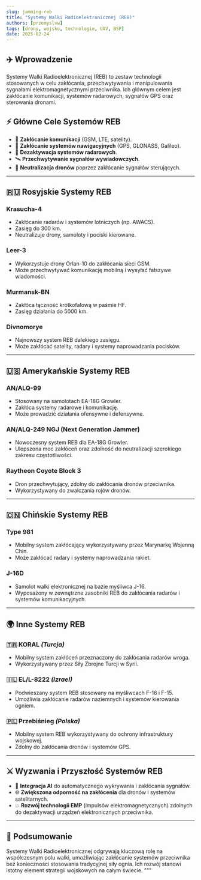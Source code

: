```yaml
---
slug: jamming-reb
title: "Systemy Walki Radioelektronicznej (REB)"
authors: [przemyslvw]
tags: [drony, wojsko, technologie, UAV, BSP]
date: 2025-02-24
---
```


## ✈️ Wprowadzenie
Systemy Walki Radioelektronicznej (REB) to zestaw technologii stosowanych w celu zakłócania, przechwytywania i manipulowania sygnałami elektromagnetycznymi przeciwnika. Ich głównym celem jest zakłócanie komunikacji, systemów radarowych, sygnałów GPS oraz sterowania dronami.

<!-- truncate -->

## ⚡ Główne Cele Systemów REB
- 📶 **Zakłócanie komunikacji** (GSM, LTE, satelity).
- 🎯 **Zakłócanie systemów nawigacyjnych** (GPS, GLONASS, Galileo).
- 📡 **Dezaktywacja systemów radarowych**.
- 🛰️ **Przechwytywanie sygnałów wywiadowczych**.
- 🚁 **Neutralizacja dronów** poprzez zakłócanie sygnałów sterujących.

---

## 🇷🇺 Rosyjskie Systemy REB

### **Krasucha-4**
- Zakłócanie radarów i systemów lotniczych (np. AWACS).
- Zasięg do 300 km.
- Neutralizuje drony, samoloty i pociski kierowane.

### **Leer-3**
- Wykorzystuje drony Orlan-10 do zakłócania sieci GSM.
- Może przechwytywać komunikację mobilną i wysyłać fałszywe wiadomości.

### **Murmansk-BN**
- Zakłóca łączność krótkofalową w paśmie HF.
- Zasięg działania do 5000 km.

### **Divnomorye**
- Najnowszy system REB dalekiego zasięgu.
- Może zakłócać satelity, radary i systemy naprowadzania pocisków.

---

## 🇺🇸 Amerykańskie Systemy REB

### **AN/ALQ-99**
- Stosowany na samolotach EA-18G Growler.
- Zakłóca systemy radarowe i komunikację.
- Może prowadzić działania ofensywne i defensywne.

### **AN/ALQ-249 NGJ (Next Generation Jammer)**
- Nowoczesny system REB dla EA-18G Growler.
- Ulepszona moc zakłóceń oraz zdolność do neutralizacji szerokiego zakresu częstotliwości.

### **Raytheon Coyote Block 3**
- Dron przechwytujący, zdolny do zakłócania dronów przeciwnika.
- Wykorzystywany do zwalczania rojów dronów.

---

## 🇨🇳 Chińskie Systemy REB

### **Type 981**
- Mobilny system zakłócający wykorzystywany przez Marynarkę Wojenną Chin.
- Może zakłócać radary i systemy naprowadzania rakiet.

### **J-16D**
- Samolot walki elektronicznej na bazie myśliwca J-16.
- Wyposażony w zewnętrzne zasobniki REB do zakłócania radarów i systemów komunikacyjnych.

---

## 🌍 Inne Systemy REB

### 🇹🇷 **KORAL** *(Turcja)*
- Mobilny system zakłóceń przeznaczony do zakłócania radarów wroga.
- Wykorzystywany przez Siły Zbrojne Turcji w Syrii.

### 🇮🇱 **EL/L-8222** *(Izrael)*
- Podwieszany system REB stosowany na myśliwcach F-16 i F-15.
- Umożliwia zakłócanie radarów naziemnych i systemów kierowania ogniem.

### 🇵🇱 **Przebiśnieg** *(Polska)*
- Mobilny system REB wykorzystywany do ochrony infrastruktury wojskowej.
- Zdolny do zakłócania dronów i systemów GPS.

---

## ⚔️ Wyzwania i Przyszłość Systemów REB

- 🧠 **Integracja AI** do automatycznego wykrywania i zakłócania sygnałów.
- 🌐 **Zwiększona odporność na zakłócenia** dla dronów i systemów satelitarnych.
- 💥 **Rozwój technologii EMP** (impulsów elektromagnetycznych) zdolnych do dezaktywacji urządzeń elektronicznych przeciwnika.

---

## 📖 Podsumowanie
Systemy Walki Radioelektronicznej odgrywają kluczową rolę na współczesnym polu walki, umożliwiając zakłócanie systemów przeciwnika bez konieczności stosowania tradycyjnej siły ognia. Ich rozwój stanowi istotny element strategii wojskowych na całym świecie.
"""
